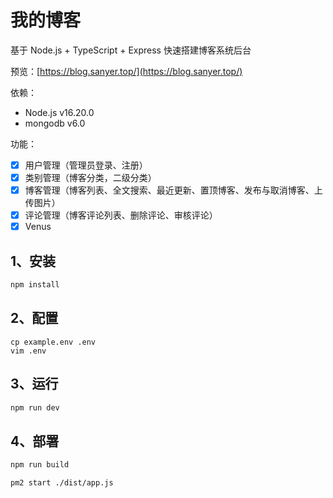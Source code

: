 # 我的博客

基于 Node.js + TypeScript + Express 快速搭建博客系统后台

预览：[https://blog.sanyer.top/](https://blog.sanyer.top/)

依赖：

- Node.js v16.20.0
- mongodb v6.0

功能：

- [x] 用户管理（管理员登录、注册）
- [x] 类别管理（博客分类，二级分类）
- [x] 博客管理（博客列表、全文搜索、最近更新、置顶博客、发布与取消博客、上传图片）
- [x] 评论管理（博客评论列表、删除评论、审核评论）
- [x] Venus

## 1、安装

```bash
npm install
```

## 2、配置

```
cp example.env .env
vim .env
```

## 3、运行

```bash
npm run dev
```

## 4、部署

```bash
npm run build

pm2 start ./dist/app.js
```